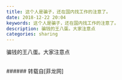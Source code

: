 ```yaml
---
title: 这个人是骗子，还在国内找工作的注意了。
date: 2018-12-22 20:04
keywords: 这个人是骗子，还在国内找工作的注意了。
description: 骗钱的王八蛋。大家注意点
categories: sharing
---
```

<td class="t_f" id="postmessage_2536531">

骗钱的王八蛋。大家注意点<br/>
<img alt="" border="0" class="zoom" data-cf-modified-902922b59fd4b1c80d1b6911-="" file="http://www.flw.ph/data/appbyme/upload/image/201812/22/0Y02h9018Ay1.jpg" id="aimg_yIoeM" lazyloadthumb="1" onclick="" onmouseover="" src="http://www.flw.ph/data/appbyme/upload/image/201812/22/0Y02h9018Ay1.jpg"/><br/>
<br/>
</td>
###### 转载自[菲龙网]